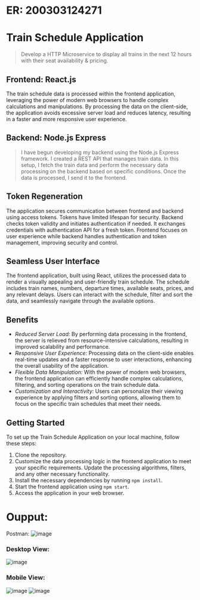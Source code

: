 # ER: 200303124271
# Train Schedule Application
> Develop a HTTP Microservice to display all trains in the next 12 hours with their seat availability & pricing.


## Frontend: React.js
The train schedule data is processed within the frontend application, leveraging the power of modern web browsers to handle complex calculations and manipulations. By processing the data on the client-side, the application avoids excessive server load and reduces latency, resulting in a faster and more responsive user experience.

## Backend: Node.js Express
> I have begun developing my backend using the Node.js Express framework. I created a REST API that manages train data. In this setup, I fetch the train data and perform the necessary data processing on the backend based on specific conditions. Once the data is processed, I send it to the frontend.

## Token Regeneration
The application secures communication between frontend and backend using access tokens. Tokens have limited lifespan for security. Backend checks token validity and initiates authentication if needed. It exchanges credentials with authentication API for a fresh token. Frontend focuses on user experience while backend handles authentication and token management, improving security and control.


## Seamless User Interface

The frontend application, built using React, utilizes the processed data to render a visually appealing and user-friendly train schedule. The schedule includes train names, numbers, departure times, available seats, prices, and any relevant delays. Users can interact with the schedule, filter and sort the data, and seamlessly navigate through the available options.

## Benefits
- *Reduced Server Load:* By performing data processing in the frontend, the server is relieved from resource-intensive calculations, resulting in improved scalability and performance.
- *Responsive User Experience:* Processing data on the client-side enables real-time updates and a faster response to user interactions, enhancing the overall usability of the application.
- *Flexible Data Manipulation:* With the power of modern web browsers, the frontend application can efficiently handle complex calculations, filtering, and sorting operations on the train schedule data.
- *Customization and Interactivity:* Users can personalize their viewing experience by applying filters and sorting options, allowing them to focus on the specific train schedules that meet their needs.




## Getting Started
To set up the Train Schedule Application on your local machine, follow these steps:
1. Clone the repository.
2. Customize the data processing logic in the frontend application to meet your specific requirements. Update the processing algorithms, filters, and any other necessary functionality.
3. Install the necessary dependencies by running `npm install`.
4. Start the frontend application using `npm start`.
5. Access the application in your web browser.


# Oupput:
Postman:
![image](https://github.com/Ayon-SSP/Train/assets/80549753/fde39375-bc5b-4904-82b0-5f9f285b377d)

### Desktop View:
![image](https://github.com/Ayon-SSP/Train/assets/80549753/16047c0c-8426-4ad4-810c-0c93f719ed55)


### Mobile View:
![image](https://github.com/Ayon-SSP/Train/assets/80549753/2deedd6a-c024-4dd8-9e70-3b4c2bc735de)
![image](https://github.com/Ayon-SSP/Train/assets/80549753/ad3e00dc-bfc2-4a79-8395-4dfb557d51e9)



<!-- ![image](https://github.com/Ayon-SSP/Train/assets/80549753/2bcd2544-f43d-471a-8c27-abb79b7c9f04)
![image](https://github.com/Ayon-SSP/Train/assets/80549753/b5489c48-660d-4532-ad56-18556373c773) -->
<!-- ![image](https://github.com/Ayon-SSP/Train/assets/80549753/08aec03c-a1b4-49ff-93e9-4bb21cb7b130) -->
<!-- ![image](https://github.com/Ayon-SSP/Train/assets/80549753/34541628-731f-4c26-a6fb-b0df09c5436c) -->
